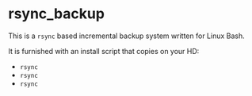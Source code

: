 # rsync_backup

This is a ``rsync`` based incremental backup system written for Linux Bash.

It is furnished with an install script that copies on your HD:

- ``rsync``
- ``rsync``
- ``rsync``
